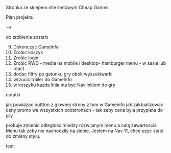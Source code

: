 Stronka ze sklepem internetowym Cheap Games

Plan projektu

<!-- 2. Stworzyc wyszukiwarkę na kazdej stronie która bedzie szukała gry na aktualnej stronce - pytanie nr 2. -->
<!-- 3. Stworzyc stronke z Detalami wybranej gry -->
<!-- 4. box z grą - klikając w img lub title ma nas przeniesc do karty z detalami gry -->
<!-- 5. Stworzyc ikonkę koszyka aby dodac grę -->
<!-- 6. Stworzyc koszyk - lista dodanych gier i cena za wszystko
7. mozliwosc wydrukowania zestawienia koszyka - jesli bedzie czas
8. Stworzyc okno logowania i mozliwosc rejestracji - jesli bedzie czas
9. Zrobic Wichlist i mozliwosc dodania polubionych serduszkiem gier- oczywiscie jak starczy czasu :) --> -->
<!-- 10. wstawic ikonki koszyk i login zamiast napisów




pytania do mentora

<!-- 1. Na NewGames czasem wywala error 500 -->
<!-- 1. Ta baza gier jest stara albo tylko taką udostepniaja. Mam ją zmienic zeby zaliczyc projekt? -->
<!-- 2. Jak przekazac propsa w Allgames z Gamelist do Browser??? -->
<!-- 3. czemu wyszukiwarka działa z opoznieniem. wiem ze chodzi o aktualny stan w state ale jak to naprawic? -->
<!-- 4. navlinki nakładac na divy czy na img w srodku tego diva? -->
<!-- 5. Czy przycisk Buy ma cos robic? Czy wystarczy info "kupiono"? -->
<!-- 6. Jak połączyc GameInfo z kliknietą grą zeby zaciagal np title wlasnie z tej gry? -->
<!-- 7. Czy robic grid layout dla mobile i desktop czy jeszcze na tableta i laptopa? -->

do zrobienia zostało

9. Dokonczyc GameInfo
10. Zrobic koszyk
11. Zrobic login
12. Zrobic RWD - media na mobile i desktop- hamburger menu - w sasie lub react
13. dodac filtry po gatunku gry obok wyszukiwarki
14. wrzucic trailer do GameInfo
15. w koszyku kazda linia ma byc Navlinkiem do gry

notatki

<!-- jak zrobic zeby suma do zaplaty w koszyku sie aktualizowala na biezaco, narazie zrobilem tylko jak usuwam gre -->

jak powiazac buttton z glownej strony z tym w Gameinfo
jak zaktualizowac ceny promo we wszystkich podstronach - tak zeby cena byla przypieta do gry

probuje zmienic odleglosc miedzy rozwijanym menu a całą zawartoscia Menu tak zeby nie nachodzily na siebie. Jestem na Nav 11, chce uzyc state do zmiany stylu.

test
